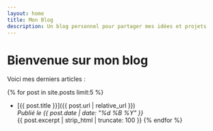 ```yaml
---
layout: home
title: Mon Blog
description: Un blog personnel pour partager mes idées et projets
---
```

# Bienvenue sur mon blog

Voici mes derniers articles :

{% for post in site.posts limit:5 %}
- [{{ post.title }}]({{ post.url | relative_url }})  
  *Publié le {{ post.date | date: "%d %B %Y" }}*  
  {{ post.excerpt | strip_html | truncate: 100 }}
{% endfor %}
